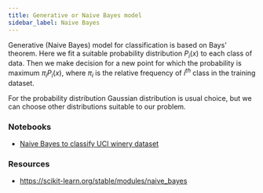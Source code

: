 ```yaml
---
title: Generative or Naive Bayes model
sidebar_label: Naive Bayes
---
```


Generative (Naive Bayes) model for classification is based on Bays' theorem.
Here we fit a suitable probability distribution $P_i(x)$ to each class of
data. Then we make decision for a new point for which the probability is maximum
$\pi_i P_i(x)$, where $\pi_i$ is the relative frequency of <i>i<sup>th</sup></i>
class in the training dataset.

For the probability distribution Gaussian distribution is usual choice, but we
can choose other distributions suitable to our problem.

### Notebooks
- [Naive Bayes to classify UCI winery dataset](
https://github.com/pranabdas/machine-learning/blob/master/notebooks/06-naive-bayes-uci-winery-dataset.ipynb)

### Resources
- https://scikit-learn.org/stable/modules/naive_bayes
